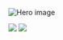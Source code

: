 ![Hero image](https://raw.githubusercontent.com/gmorgan9/images/master/banner-lg.png)

![](http://github-profile-summary-cards.vercel.app/api/cards/profile-details?username=gmorgan9&theme=nord_dark)
![](http://github-profile-summary-cards.vercel.app/api/cards/stats?username=gmorgan9&theme=nord_dark)
